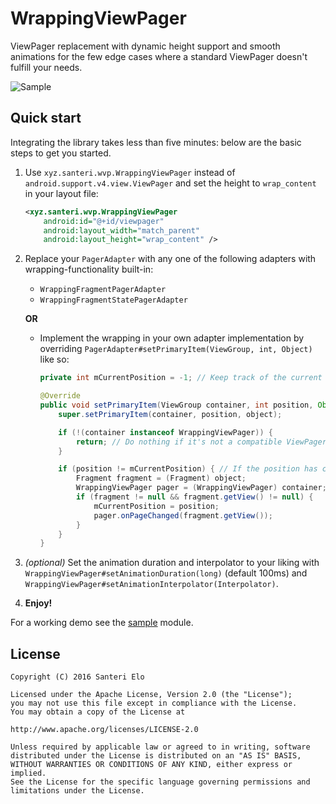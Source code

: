# WrappingViewPager

ViewPager replacement with dynamic height support and smooth animations for the few edge cases where a standard ViewPager doesn't fulfill your needs.

![Sample](https://thumbs.gfycat.com/RealisticBlissfulAdamsstaghornedbeetle-size_restricted.gif)

## Quick start

Integrating the library takes less than five minutes: below are the basic steps to get you started.

1. Use `xyz.santeri.wvp.WrappingViewPager` instead of `android.support.v4.view.ViewPager` and set the height to `wrap_content` in your layout file:
 	```xml
  	<xyz.santeri.wvp.WrappingViewPager
    	android:id="@+id/viewpager"
        android:layout_width="match_parent"
        android:layout_height="wrap_content" />
	```
2. Replace your `PagerAdapter` with any one of the following adapters with wrapping-functionality built-in:
   * `WrappingFragmentPagerAdapter`
   * `WrappingFragmentStatePagerAdapter`

	**OR**
    
   * Implement the wrapping in your own adapter implementation by overriding `PagerAdapter#setPrimaryItem(ViewGroup, int, Object)` like so:
      ```java
      private int mCurrentPosition = -1; // Keep track of the current position

      @Override
      public void setPrimaryItem(ViewGroup container, int position, Object object) {
          super.setPrimaryItem(container, position, object);

          if (!(container instanceof WrappingViewPager)) {
              return; // Do nothing if it's not a compatible ViewPager
          }

          if (position != mCurrentPosition) { // If the position has changed, tell WrappingViewPager
              Fragment fragment = (Fragment) object;
              WrappingViewPager pager = (WrappingViewPager) container;
              if (fragment != null && fragment.getView() != null) {
                  mCurrentPosition = position;
                  pager.onPageChanged(fragment.getView());
              }
          }
      }
      ```
 3. *(optional)* Set the animation duration and interpolator to your liking with `WrappingViewPager#setAnimationDuration(long)` (default 100ms) and `WrappingViewPager#setAnimationInterpolator(Interpolator)`.
 
 
 4. **Enjoy!**

For a working demo see the [sample][1] module.

## License

    Copyright (C) 2016 Santeri Elo

    Licensed under the Apache License, Version 2.0 (the "License");
    you may not use this file except in compliance with the License.
    You may obtain a copy of the License at

    http://www.apache.org/licenses/LICENSE-2.0

    Unless required by applicable law or agreed to in writing, software
    distributed under the License is distributed on an "AS IS" BASIS,
    WITHOUT WARRANTIES OR CONDITIONS OF ANY KIND, either express or implied.
    See the License for the specific language governing permissions and
    limitations under the License.


[1]: #